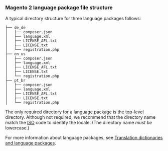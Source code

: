 <div markdown="1">

<h3 id="file-struct-comp-lang">Magento 2 language package file structure</h3>
A typical directory structure for three language packages follows:

	├── de_de
	│   ├── composer.json
	│   ├── language.xml
	│   ├── LICENSE_AFL.txt
	│   ├── LICENSE.txt
	│   └── registration.php
	├── en_us
	│   ├── composer.json
	│   ├── language.xml
	│   ├── LICENSE_AFL.txt
	│   ├── LICENSE.txt
	│   └── registration.php
	├── pt_br
	│   ├── composer.json
	│   ├── language.xml
	│   ├── LICENSE_AFL.txt
	│   ├── LICENSE.txt
	│   └── registration.php
	
The only required directory for a language package is the top-level directory. Although not required, we recommend that the directory name match the <a href="http://www.iso.org/iso/home/standards/language_codes.htm" target="_blank">ISO</a> code to identify the locale. (The directory name *must be* lowercase.)

For more information about language packages, see <a href="{{ site.gdeurl }}config-guide/cli/config-cli-subcommands-i18n.html">Translation dictionaries and language packages</a>.	
